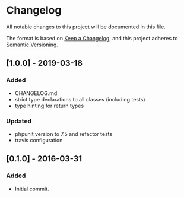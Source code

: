 # Changelog
All notable changes to this project will be documented in this file.

The format is based on [Keep a Changelog](https://keepachangelog.com/en/1.0.0/),
and this project adheres to [Semantic Versioning](https://semver.org/spec/v2.0.0.html).

## [1.0.0] - 2019-03-18
### Added
- CHANGELOG.md
- strict type declarations to all classes (including tests)
- type hinting for return types

### Updated
- phpunit version to 7.5 and refactor tests
- travis configuration

## [0.1.0] - 2016-03-31
### Added
- Initial commit. 
